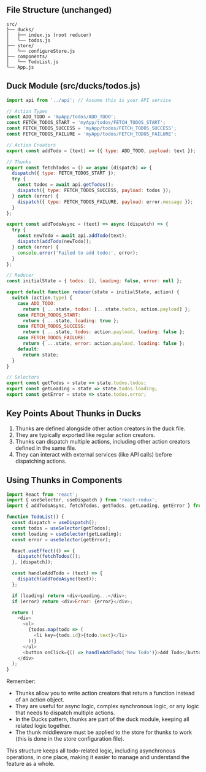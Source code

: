 ## File Structure (unchanged)

```
src/
├── ducks/
│   ├── index.js (root reducer)
│   └── todos.js
├── store/
│   └── configureStore.js
├── components/
│   └── TodoList.js
└── App.js
```

## Duck Module (src/ducks/todos.js)

```javascript
import api from '../api'; // Assume this is your API service

// Action Types
const ADD_TODO = 'myApp/todos/ADD_TODO';
const FETCH_TODOS_START = 'myApp/todos/FETCH_TODOS_START';
const FETCH_TODOS_SUCCESS = 'myApp/todos/FETCH_TODOS_SUCCESS';
const FETCH_TODOS_FAILURE = 'myApp/todos/FETCH_TODOS_FAILURE';

// Action Creators
export const addTodo = (text) => ({ type: ADD_TODO, payload: text });

// Thunks
export const fetchTodos = () => async (dispatch) => {
  dispatch({ type: FETCH_TODOS_START });
  try {
    const todos = await api.getTodos();
    dispatch({ type: FETCH_TODOS_SUCCESS, payload: todos });
  } catch (error) {
    dispatch({ type: FETCH_TODOS_FAILURE, payload: error.message });
  }
};

export const addTodoAsync = (text) => async (dispatch) => {
  try {
    const newTodo = await api.addTodo(text);
    dispatch(addTodo(newTodo));
  } catch (error) {
    console.error('Failed to add todo:', error);
  }
};

// Reducer
const initialState = { todos: [], loading: false, error: null };

export default function reducer(state = initialState, action) {
  switch (action.type) {
    case ADD_TODO:
      return { ...state, todos: [...state.todos, action.payload] };
    case FETCH_TODOS_START:
      return { ...state, loading: true };
    case FETCH_TODOS_SUCCESS:
      return { ...state, todos: action.payload, loading: false };
    case FETCH_TODOS_FAILURE:
      return { ...state, error: action.payload, loading: false };
    default:
      return state;
  }
}

// Selectors
export const getTodos = state => state.todos.todos;
export const getLoading = state => state.todos.loading;
export const getError = state => state.todos.error;
```

## Key Points About Thunks in Ducks

1. Thunks are defined alongside other action creators in the duck file.
2. They are typically exported like regular action creators.
3. Thunks can dispatch multiple actions, including other action creators defined in the same file.
4. They can interact with external services (like API calls) before dispatching actions.

## Using Thunks in Components

```javascript
import React from 'react';
import { useSelector, useDispatch } from 'react-redux';
import { addTodoAsync, fetchTodos, getTodos, getLoading, getError } from '../ducks/todos';

function TodoList() {
  const dispatch = useDispatch();
  const todos = useSelector(getTodos);
  const loading = useSelector(getLoading);
  const error = useSelector(getError);

  React.useEffect(() => {
    dispatch(fetchTodos());
  }, [dispatch]);

  const handleAddTodo = (text) => {
    dispatch(addTodoAsync(text));
  };

  if (loading) return <div>Loading...</div>;
  if (error) return <div>Error: {error}</div>;

  return (
    <div>
      <ul>
        {todos.map(todo => (
          <li key={todo.id}>{todo.text}</li>
        ))}
      </ul>
      <button onClick={() => handleAddTodo('New Todo')}>Add Todo</button>
    </div>
  );
}
```

Remember:
- Thunks allow you to write action creators that return a function instead of an action object.
- They are useful for async logic, complex synchronous logic, or any logic that needs to dispatch multiple actions.
- In the Ducks pattern, thunks are part of the duck module, keeping all related logic together.
- The thunk middleware must be applied to the store for thunks to work (this is done in the store configuration file).

This structure keeps all todo-related logic, including asynchronous operations, in one place, making it easier to manage and understand the feature as a whole.